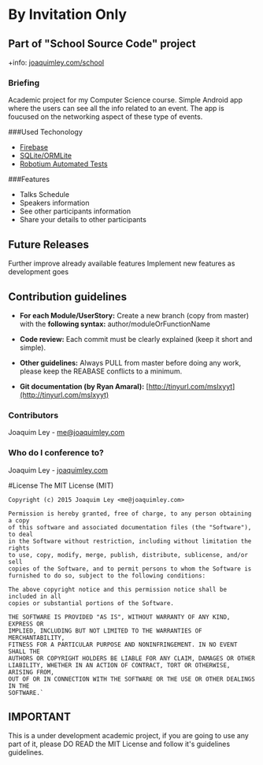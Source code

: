 # By Invitation Only

## Part of "**School Source Code**" project
+info: [joaquimley.com/school](http://www.joaquimley.com/school)

### Briefing
Academic project for my Computer Science course. Simple Android app where the users can see all the info related to an event. The app is foucused on the networking aspect of these type of events.

###Used Techonology
* [Firebase](https://www.firebase.com/)
* [SQLite/ORMLite](http://ormlite.com/)
* [Robotium Automated Tests](https://code.google.com/p/robotium/)

###Features
* Talks Schedule
* Speakers information
* See other participants information
* Share your details to other participants


Future Releases
-----------------------

Further improve already available features
Implement new features as development goes

Contribution guidelines
-----------------------

* **For each Module/UserStory:**
  Create a new branch (copy from master) with the **following syntax:** author/moduleOrFunctionName

* **Code review:**
  Each commit must be clearly explained (keep it short and simple).

* **Other guidelines:**
  Always PULL from master before doing any work, please keep the REABASE conflicts to a minimum.
* **Git documentation (by Ryan Amaral):** [http://tinyurl.com/mslxyyt](http://tinyurl.com/mslxyyt)


### Contributors ###

Joaquim Ley - <me@joaquimley.com>

### Who do I conference to? ###

Joaquim Ley - [joaquimley.com](http://www.joaquimley.com)

#License
    The MIT License (MIT)

    Copyright (c) 2015 Joaquim Ley <me@joaquimley.com>

    Permission is hereby granted, free of charge, to any person obtaining a copy
    of this software and associated documentation files (the "Software"), to deal
    in the Software without restriction, including without limitation the rights
    to use, copy, modify, merge, publish, distribute, sublicense, and/or sell
    copies of the Software, and to permit persons to whom the Software is
    furnished to do so, subject to the following conditions:

    The above copyright notice and this permission notice shall be included in all
    copies or substantial portions of the Software.

    THE SOFTWARE IS PROVIDED "AS IS", WITHOUT WARRANTY OF ANY KIND, EXPRESS OR
    IMPLIED, INCLUDING BUT NOT LIMITED TO THE WARRANTIES OF MERCHANTABILITY,
    FITNESS FOR A PARTICULAR PURPOSE AND NONINFRINGEMENT. IN NO EVENT SHALL THE
    AUTHORS OR COPYRIGHT HOLDERS BE LIABLE FOR ANY CLAIM, DAMAGES OR OTHER
    LIABILITY, WHETHER IN AN ACTION OF CONTRACT, TORT OR OTHERWISE, ARISING FROM,
    OUT OF OR IN CONNECTION WITH THE SOFTWARE OR THE USE OR OTHER DEALINGS IN THE
    SOFTWARE.`

## IMPORTANT
This is a under development academic project, if you are going to use any part of it, please DO READ the MIT License and follow it's guidelines guidelines.
